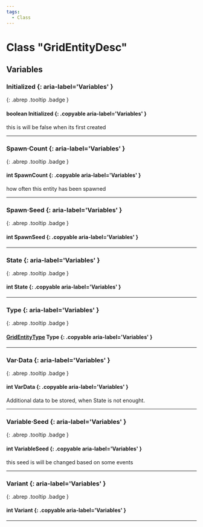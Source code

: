 ```yaml
---
tags:
  - Class
---
```

# Class "GridEntityDesc"
## Variables
### Initialized {: aria-label='Variables' }
[ ](#){: .abrep .tooltip .badge }
#### boolean Initialized  {: .copyable aria-label='Variables' }
this is will be false when its first created
___
### Spawn·Count {: aria-label='Variables' }
[ ](#){: .abrep .tooltip .badge }
#### int SpawnCount  {: .copyable aria-label='Variables' }
how often this entity has been spawned
___
### Spawn·Seed {: aria-label='Variables' }
[ ](#){: .abrep .tooltip .badge }
#### int SpawnSeed  {: .copyable aria-label='Variables' }

___
### State {: aria-label='Variables' }
[ ](#){: .abrep .tooltip .badge }
#### int State  {: .copyable aria-label='Variables' }

___
### Type {: aria-label='Variables' }
[ ](#){: .abrep .tooltip .badge }
#### [GridEntityType](enums/GridEntityType.md) Type  {: .copyable aria-label='Variables' }

___
### Var·Data {: aria-label='Variables' }
[ ](#){: .abrep .tooltip .badge }
#### int VarData  {: .copyable aria-label='Variables' }
Additional data to be stored, when State is not enought.
___
### Variable·Seed {: aria-label='Variables' }
[ ](#){: .abrep .tooltip .badge }
#### int VariableSeed  {: .copyable aria-label='Variables' }
this seed is will be changed based on some events
___
### Variant {: aria-label='Variables' }
[ ](#){: .abrep .tooltip .badge }
#### int Variant  {: .copyable aria-label='Variables' }

___
